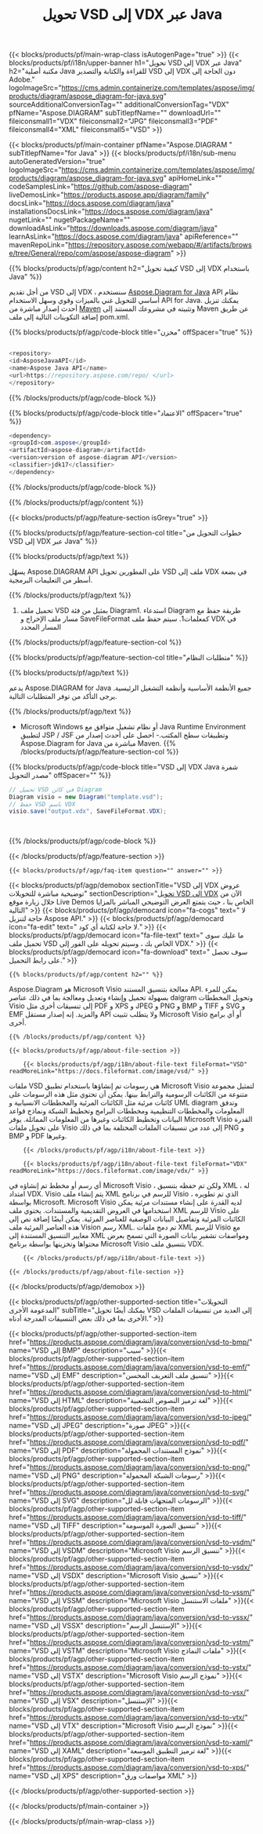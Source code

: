 ﻿---
title: تحويل VSD إلى VDX عبر Java 
url: /ar/java/conversion/vsd-to-vdx/ 
description: نموذج Java شفرة تحويل من تنسيق VSD إلى ملف VDX. استخدم رمز المثال هذا لتحويل VSD إلى VDX داخل أي تطبيق يستند إلى الويب أو سطح المكتب Java.
---
{{< blocks/products/pf/main-wrap-class isAutogenPage="true" >}}
{{< blocks/products/pf/i18n/upper-banner h1="تحويل VSD إلى VDX عبر Java" h2="مكتبة أصلية Java للقراءة والكتابة والتصدير VSD إلى VDX دون الحاجة إلى Adobe." logoImageSrc="https://cms.admin.containerize.com/templates/aspose/img/products/diagram/aspose_diagram-for-java.svg" sourceAdditionalConversionTag="" additionalConversionTag="VDX" pfName="Aspose.DIAGRAM" subTitlepfName="" downloadUrl="" fileiconsmall1="VDX" fileiconsmall2="JPG" fileiconsmall3="PDF" fileiconsmall4="XML" fileiconsmall5="VSD" >}}

{{< blocks/products/pf/main-container pfName="Aspose.DIAGRAM " subTitlepfName="for Java" >}}
{{< blocks/products/pf/i18n/sub-menu autoGeneratedVersion="true" logoImageSrc="https://cms.admin.containerize.com/templates/aspose/img/products/diagram/aspose_diagram-for-java.svg" apiHomeLink="" codeSamplesLink="https://github.com/aspose-diagram" liveDemosLink="https://products.aspose.app/diagram/family" docsLink="https://docs.aspose.com/diagram/java" installationsDocsLink="https://docs.aspose.com/diagram/java" nugetLink="" nugetPackageName="" downloadAsLink="https://downloads.aspose.com/diagram/java" learnAsLink="https://docs.aspose.com/diagram/java" apiReference="" mavenRepoLink="https://repository.aspose.com/webapp/#/artifacts/browse/tree/General/repo/com/aspose/aspose-diagram" >}}

{{% blocks/products/pf/agp/content h2="كيفية تحويل VSD إلى VDX باستخدام Java" %}}

من أجل تقديم VSD إلى VDX ، سنستخدم <a href="https://products.aspose.com/diagram/java">Aspose.Diagram for Java</a> API نظام أساسي للتحويل غني بالميزات وقوي وسهل الاستخدام API for Java. يمكنك تنزيل أحدث إصدار مباشرة من <a href="https://repository.aspose.com/webapp/#/artifacts/browse/tree/General/repo/com/aspose/aspose-diagram">Maven</a> وتثبيته في مشروعك المستند إلى Maven عن طريق إضافة التكوينات التالية إلى ملف pom.xml.

{{% blocks/products/pf/agp/code-block title="مخزن" offSpacer="true" %}}

```cs

<repository>
<id>AsposeJavaAPI</id>
<name>Aspose Java API</name>
<url>https://repository.aspose.com/repo/ </url>
</repository>


```

{{% /blocks/products/pf/agp/code-block %}}

{{% blocks/products/pf/agp/code-block title="الاعتماد" offSpacer="true" %}}

```cs
<dependency>
<groupId>com.aspose</groupId>
<artifactId>aspose-diagram</artifactId>
<version>version of aspose-diagram API</version>
<classifier>jdk17</classifier>
</dependency>


```

{{% /blocks/products/pf/agp/code-block %}}

{{% /blocks/products/pf/agp/content %}}

{{< blocks/products/pf/agp/feature-section isGrey="true" >}}

{{% blocks/products/pf/agp/feature-section-col title="خطوات التحويل من VSD إلى VDX عبر Java" %}}

{{% blocks/products/pf/agp/text %}}

 يسهّل Aspose.DIAGRAM API على المطورين تحويل VSD ملف إلى VDX في بضعة أسطر من التعليمات البرمجية.

{{% /blocks/products/pf/agp/text %}}

1. تحميل ملف VSD بمثيل من فئة Diagram1. استدعاء Diagram طريقة حفظ مع مسار ملف الإخراج و SaveFileFormat كمعلمات1. سيتم حفظ ملف VDX في المسار المحدد


{{% /blocks/products/pf/agp/feature-section-col %}}

{{% blocks/products/pf/agp/feature-section-col title="متطلبات النظام" %}}

{{% blocks/products/pf/agp/text %}}

 يدعم Aspose.DIAGRAM for Java جميع الأنظمة الأساسية وأنظمة التشغيل الرئيسية. يرجى التأكد من توفر المتطلبات التالية.

{{% /blocks/products/pf/agp/text %}}

- Microsoft Windows أو نظام تشغيل متوافق مع Java Runtime Environment لتطبيق JSP / JSF وتطبيقات سطح المكتب.- احصل على أحدث إصدار من Aspose.Diagram for Java مباشرة من Maven.
{{% /blocks/products/pf/agp/feature-section-col %}}

{{% blocks/products/pf/agp/code-block title="VSD إلى VDX Java شفرة مصدر التحويل" offSpacer="" %}}

```cs
// تحميل VSD في كائن Diagram 
Diagram visio = new Diagram("template.vsd");
// حفظ VSD باسم VDX 
visio.save("output.vdx", SaveFileFormat.VDX);   
  
  


```

{{% /blocks/products/pf/agp/code-block %}}

{{< /blocks/products/pf/agp/feature-section >}}

    {{< blocks/products/pf/agp/faq-item question="" answer="" >}}
 

<!-- aboutfile Starts -->

{{< blocks/products/pf/agp/demobox sectionTitle="VSD إلى VDX عروض توضيحية مباشرة للتحويلات" sectionDescription="[تحويل VSD إلى VDX](https://products.aspose.app/diagram/conversion/vsd-to-vdx) الآن من خلال زيارة موقع Live Demos الخاص بنا ، حيث يتمتع العرض التوضيحي المباشر بالمزايا التالية" >}}
        {{< blocks/products/pf/agp/democard icon="fa-cogs" text=" لا حاجة لتنزيل Aspose API." >}}
        {{< blocks/products/pf/agp/democard icon="fa-edit" text=" لا حاجة لكتابة أي كود." >}}
        {{< blocks/products/pf/agp/democard icon="fa-file-text" text=" ما عليك سوى تحميل ملف VSD الخاص بك ، وسيتم تحويله على الفور إلى VDX." >}}
        {{< blocks/products/pf/agp/democard icon="fa-download" text=" سوف تحصل على رابط التحميل." >}}

    {{% blocks/products/pf/agp/content h2="" %}}

Aspose.Diagram هو Microsoft Visio معالجة بتنسيق المستند API. يمكن للمرء بسهولة تحميل وإنشاء وتعديل ومعالجة بما في ذلك عناصر daigram وتحويل المخططات Visio إلى تنسيقات أخرى مثل PDF و XPS و JPEG و PNG و BMP و TIFF و SVG و EMF والمزيد. إنه إصدار مستقل API ولا يتطلب تثبيت Microsoft Visio أو أي برامج أخرى.    



    {{% /blocks/products/pf/agp/content %}}

    {{< blocks/products/pf/agp/about-file-section >}}

        {{< blocks/products/pf/agp/i18n/about-file-text fileFormat="VSD" readMoreLink="https://docs.fileformat.com/image/vsd/" >}}
ملفات VSD هي رسومات تم إنشاؤها باستخدام تطبيق Microsoft Visio لتمثيل مجموعة متنوعة من الكائنات الرسومية والترابط بينها. يمكن أن تحتوي مثل هذه الرسومات على كائنات مرئية مثل الكائنات المرئية والمخططات الانسيابية و UML diagram وتدفق المعلومات والمخططات التنظيمية ومخططات البرامج وتخطيط الشبكة ونماذج قواعد البيانات وتخطيط الكائنات وغيرها من المعلومات المماثلة. يوفر Microsoft Visio القدرة على تحويل ملفات Visio إلى عدد من تنسيقات الملفات المختلفة بما في ذلك PNG و BMP و PDF وغيرها.

        {{< /blocks/products/pf/agp/i18n/about-file-text >}}

        {{< blocks/products/pf/agp/i18n/about-file-text fileFormat="VDX" readMoreLink="https://docs.fileformat.com/image/vdx/" >}}
أي رسم أو مخطط تم إنشاؤه في Microsoft Visio ، ولكن تم حفظه بتنسيق XML ، له امتداد VDX. Visio يتم إنشاء ملف XML للرسم في برنامج Visio ، الذي تم تطويره بواسطة Microsoft. Microsoft Visio لديه القدرة على إنشاء مستندات مرئية يمكن استخدامها في العروض التقديمية والمستندات. يحتوي ملف XML للرسم Visio على الكائنات المرئية وتفاصيل البيانات الوصفية للعناصر المرئية. يمكن أيضًا إضافة نص إلى هذه العناصر المرئية ملف Vision رسم XML. تم دمج ملفات XML للرسم Visio مع معايير التنسيق المستندة إلى XML ومواصفات تشفير بيانات الصورة التي تسمح بعرض محتواها وتخزينها بواسطة برنامج Microsoft Visio بتنسيق ملف VDX.

        {{< /blocks/products/pf/agp/i18n/about-file-text >}}

    {{< /blocks/products/pf/agp/about-file-section >}}

{{< /blocks/products/pf/agp/demobox >}}

<!-- aboutfile Ends -->

{{< blocks/products/pf/agp/other-supported-section title="التحويلات المدعومة الأخرى" subTitle="يمكنك أيضًا تحويل VSD إلى العديد من تنسيقات الملفات الأخرى بما في ذلك بعض التنسيقات المدرجة أدناه." >}}

{{< blocks/products/pf/agp/other-supported-section-item href="https://products.aspose.com/diagram/java/conversion/vsd-to-bmp/" name="VSD إلى BMP" description="سيب" >}}{{< blocks/products/pf/agp/other-supported-section-item href="https://products.aspose.com/diagram/java/conversion/vsd-to-emf/" name="VSD إلى EMF" description="تنسيق ملف التعريف المحسن" >}}{{< blocks/products/pf/agp/other-supported-section-item href="https://products.aspose.com/diagram/java/conversion/vsd-to-html/" name="VSD إلى HTML" description="لغة ترميز النصوص التشعبية" >}}{{< blocks/products/pf/agp/other-supported-section-item href="https://products.aspose.com/diagram/java/conversion/vsd-to-jpeg/" name="VSD إلى JPEG" description="صورة JPEG" >}}{{< blocks/products/pf/agp/other-supported-section-item href="https://products.aspose.com/diagram/java/conversion/vsd-to-pdf/" name="VSD إلى PDF" description="نموذج المستندات المحمولة" >}}{{< blocks/products/pf/agp/other-supported-section-item href="https://products.aspose.com/diagram/java/conversion/vsd-to-png/" name="VSD إلى PNG" description="رسومات الشبكة المحمولة" >}}{{< blocks/products/pf/agp/other-supported-section-item href="https://products.aspose.com/diagram/java/conversion/vsd-to-svg/" name="VSD إلى SVG" description="الرسومات المتجهات قابلة لل" >}}{{< blocks/products/pf/agp/other-supported-section-item href="https://products.aspose.com/diagram/java/conversion/vsd-to-tiff/" name="VSD إلى TIFF" description="تنسيق الصورة الموسومة" >}}{{< blocks/products/pf/agp/other-supported-section-item href="https://products.aspose.com/diagram/java/conversion/vsd-to-vsdm/" name="VSD إلى VSDM" description="Microsoft Visio تنسيق الرسم" >}}{{< blocks/products/pf/agp/other-supported-section-item href="https://products.aspose.com/diagram/java/conversion/vsd-to-vsdx/" name="VSD إلى VSDX" description="Microsoft Visio تنسيق" >}}{{< blocks/products/pf/agp/other-supported-section-item href="https://products.aspose.com/diagram/java/conversion/vsd-to-vssm/" name="VSD إلى VSSM" description="Microsoft Visio ملفات الاستنسل" >}}{{< blocks/products/pf/agp/other-supported-section-item href="https://products.aspose.com/diagram/java/conversion/vsd-to-vssx/" name="VSD إلى VSSX" description="الإستنسل الرسم" >}}{{< blocks/products/pf/agp/other-supported-section-item href="https://products.aspose.com/diagram/java/conversion/vsd-to-vstm/" name="VSD إلى VSTM" description="Microsoft Visio ملفات النماذج" >}}{{< blocks/products/pf/agp/other-supported-section-item href="https://products.aspose.com/diagram/java/conversion/vsd-to-vstx/" name="VSD إلى VSTX" description="Microsoft Visio نموذج الرسم" >}}{{< blocks/products/pf/agp/other-supported-section-item href="https://products.aspose.com/diagram/java/conversion/vsd-to-vsx/" name="VSD إلى VSX" description="الإستنسل" >}}{{< blocks/products/pf/agp/other-supported-section-item href="https://products.aspose.com/diagram/java/conversion/vsd-to-vtx/" name="VSD إلى VTX" description="Microsoft Visio نموذج الرسم" >}}{{< blocks/products/pf/agp/other-supported-section-item href="https://products.aspose.com/diagram/java/conversion/vsd-to-xaml/" name="VSD إلى XAML" description="لغة ترميز التطبيق الموسعة" >}}{{< blocks/products/pf/agp/other-supported-section-item href="https://products.aspose.com/diagram/java/conversion/vsd-to-xps/" name="VSD إلى XPS" description="مواصفات ورق XML" >}}

{{< /blocks/products/pf/agp/other-supported-section >}}

{{< /blocks/products/pf/main-container >}}
    
{{< /blocks/products/pf/main-wrap-class >}}